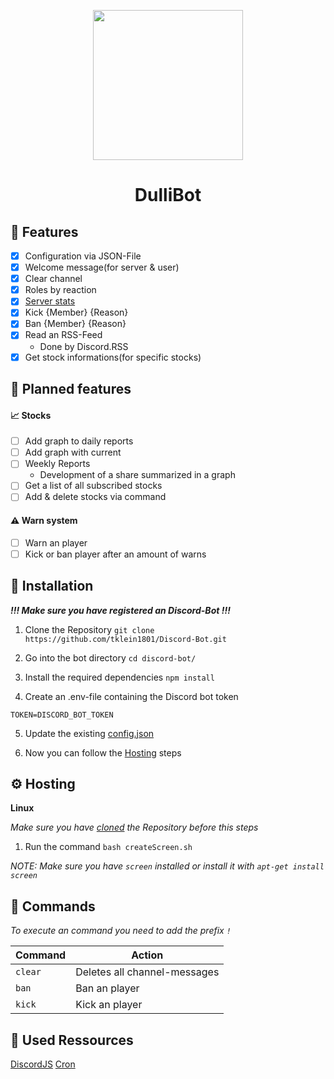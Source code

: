 <p align="center">
  <img src="https://files.dulliag.de/share/qr-code.png" width="240px" height="auto">
</p>

<h1 align="center">
  DulliBot
</h1>

## :rocket: Features

- [x] Configuration via JSON-File
- [x] Welcome message(for server & user)
- [x] Clear channel
- [x] Roles by reaction
- [x] [Server stats](https://files.dulliag.de/share/Discord_AL5lriRcmD.png)
- [x] Kick {Member} {Reason}
- [x] Ban {Member} {Reason}
- [x] Read an RSS-Feed
  - Done by Discord.RSS
- [x] Get stock informations(for specific stocks)

## :calendar: Planned features

#### :chart_with_upwards_trend: Stocks

- [ ] Add graph to daily reports
- [ ] Add graph with current
- [ ] Weekly Reports
  - Development of a share summarized in a graph
- [ ] Get a list of all subscribed stocks
- [ ] Add & delete stocks via command

#### :warning: Warn system

- [ ] Warn an player
- [ ] Kick or ban player after an amount of warns

## :wrench: Installation

_**!!! Make sure you have registered an Discord-Bot !!!**_

1. Clone the Repository `git clone https://github.com/tklein1801/Discord-Bot.git`

2. Go into the bot directory `cd discord-bot/`

3. Install the required dependencies `npm install`

4. Create an .env-file containing the Discord bot token

```
TOKEN=DISCORD_BOT_TOKEN
```

5. Update the existing [config.json](./src/config.json)

6. Now you can follow the [Hosting](#hosting) steps

## :gear: Hosting

**Linux**

_Make sure you have [cloned](#installation) the Repository before this steps_

1. Run the command `bash createScreen.sh`

_NOTE: Make sure you have `screen` installed or install it with `apt-get install screen`_

## :postal_horn: Commands

_To execute an command you need to add the prefix `!`_

| Command | Action                       |
| ------- | ---------------------------- |
| `clear` | Deletes all channel-messages |
| `ban`   | Ban an player                |
| `kick`  | Kick an player               |

## :link: Used Ressources

[DiscordJS](https://discord.com/developers/docs/intro)
[Cron](https://www.npmjs.com/package/cron)
